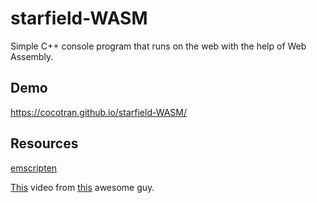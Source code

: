 # starfield-WASM

Simple C++ console program that runs on the web with the help of Web Assembly.  

## Demo
https://cocotran.github.io/starfield-WASM/  

## Resources 
[emscripten](https://emscripten.org/)  
  
[This](https://www.youtube.com/watch?v=MrI5kkVY6zk) video from [this](https://www.youtube.com/channel/UC-yuWVUplUJZvieEligKBkA) awesome guy.  
